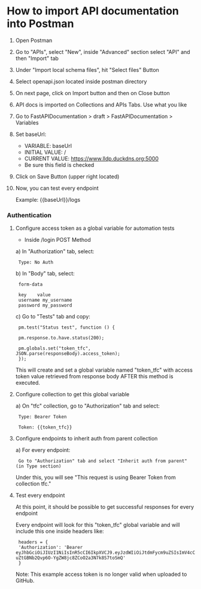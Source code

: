 # How to import API documentation into Postman

1. Open Postman
2. Go to "APIs", select "New", inside "Advanced" section select "API" and then "Import" tab
3. Under "Import local schema files", hit "Select files" Button
4. Select openapi.json located inside postman directory
5. On next page, click on Import button and then on Close button
6. API docs is imported on Collections and APIs Tabs. Use what you like
7. Go to FastAPIDocumentation > draft > FastAPIDocumentation > Variables
8. Set baseUrl:
    - VARIABLE: baseUrl
    - INITIAL VALUE: /
    - CURRENT VALUE: https://www.lldp.duckdns.org:5000
    - Be sure this field is checked
9. Click on Save Button (upper right located)
10. Now, you can test every endpoint

    Example: {{baseUrl}}/logs

### Authentication

1. Configure access token as a global variable for automation tests

    - Inside /login POST Method
    
    a) In "Authorization" tab, select:

        Type: No Auth
    
    b) In "Body" tab, select:

        form-data
        
        key    value
        username my_username
        password my_password

    c) Go to "Tests" tab and copy:

        pm.test("Status test", function () {

        pm.response.to.have.status(200);

        pm.globals.set("token_tfc", JSON.parse(responseBody).access_token);
        });

    This will create and set a global variable named "token_tfc" with access token value retrieved from response body AFTER this method is executed.

2. Configure collection to get this global variable

    a) On "tfc" collection, go to "Authorization" tab and select:

        Type: Bearer Token

        Token: {{token_tfc}}

3. Configure endpoints to inherit auth from parent collection

    a) For every endpoint:

        Go to "Authorization" tab and select "Inherit auth from parent" (in Type section)
    
    Under this, you will see "This request is using Bearer Token from collection tfc."

4. Test every endpoint

    At this point, it should be possible to get successful responses for every endpoint

    Every endpoint will look for this "token_tfc" global variable and will include this one inside headers like:

        headers = {
        'Authorization': 'Bearer eyJhbGciOiJIUzI1NiIsInR5cCI6IkpXVCJ9.eyJzdWIiOiJtdmFycm9uZSIsImV4cCI6MTY0OTIwODcyMn0.kN-uZtGBNb2Qvp6O-YgZW8jc8ZCoO2a3N7k8S7toSmQ'
        }

    Note: This example access token is no longer valid when uploaded to GitHub.

